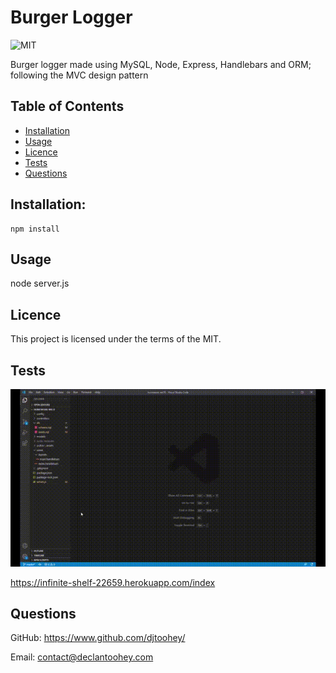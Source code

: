 
# Burger Logger
![MIT](https://img.shields.io/badge/licence-MIT-success?style=flat-square)

Burger logger made using MySQL, Node, Express, Handlebars and ORM; following the MVC design pattern
    
## Table of Contents
* [Installation](#installation)
* [Usage](#usage)
* [Licence](#licence)
* [Tests](#tests)
* [Questions](#questions)
    
    
## Installation:
    npm install
    
## Usage
node server.js
    
## Licence
This project is licensed under the terms of the MIT.


## Tests
![Final Outcome](./assets/finishedProduct.gif "Finished Gif of App working")

https://infinite-shelf-22659.herokuapp.com/index
    
## Questions
GitHub: https://www.github.com/djtoohey/
    
Email: contact@declantoohey.com

